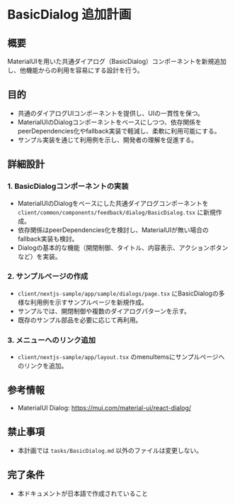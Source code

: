 # BasicDialog 追加計画

## 概要
MaterialUIを用いた共通ダイアログ（BasicDialog）コンポーネントを新規追加し、他機能からの利用を容易にする設計を行う。

## 目的
- 共通のダイアログUIコンポーネントを提供し、UIの一貫性を保つ。
- MaterialUIのDialogコンポーネントをベースにしつつ、依存関係をpeerDependencies化やfallback実装で軽減し、柔軟に利用可能にする。
- サンプル実装を通じて利用例を示し、開発者の理解を促進する。

## 詳細設計

### 1. BasicDialogコンポーネントの実装
- MaterialUIのDialogをベースにした共通ダイアログコンポーネントを `client/common/components/feedback/dialog/BasicDialog.tsx` に新規作成。
- 依存関係はpeerDependencies化を検討し、MaterialUIが無い場合のfallback実装も検討。
- Dialogの基本的な機能（開閉制御、タイトル、内容表示、アクションボタンなど）を実装。

### 2. サンプルページの作成
- `client/nextjs-sample/app/sample/dialogs/page.tsx` にBasicDialogの多様な利用例を示すサンプルページを新規作成。
- サンプルでは、開閉制御や複数のダイアログパターンを示す。
- 既存のサンプル部品を必要に応じて再利用。

### 3. メニューへのリンク追加
- `client/nextjs-sample/app/layout.tsx` のmenuItemsにサンプルページへのリンクを追加。

## 参考情報
- MaterialUI Dialog: https://mui.com/material-ui/react-dialog/

## 禁止事項
- 本計画では `tasks/BasicDialog.md` 以外のファイルは変更しない。

## 完了条件
- 本ドキュメントが日本語で作成されていること
